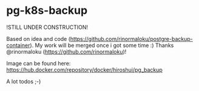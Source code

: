 # pg-k8s-backup

!STILL UNDER CONSTRUCTION!

Based on idea and code (https://github.com/rinormaloku/postgre-backup-container). My work will be merged once i got some time :) Thanks @rinormaloku (https://github.com/rinormaloku)!

Image can be found here: https://hub.docker.com/repository/docker/hiroshui/pg_backup


A lot todos ;-)
